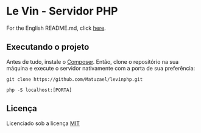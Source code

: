 # Le Vin - Servidor PHP
For the English README.md, click [here](README.en.md). 

## Executando o projeto
 
 Antes de tudo, instale o [Composer](https://getcomposer.org/). Então, clone o repositório na sua máquina e execute o servidor nativamente com a porta de sua preferência:
 
 `git clone https://github.com/Matuzael/levinphp.git`
 
 `php -S localhost:[PORTA]`

## Licença

Licenciado sob a licença [MIT](https://github.com/Matuzael/levinphp/blob/master/LICENSE.txt)

